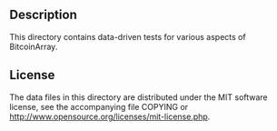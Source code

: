 Description
------------

This directory contains data-driven tests for various aspects of BitcoinArray.

License
--------

The data files in this directory are distributed under the MIT software
license, see the accompanying file COPYING or
http://www.opensource.org/licenses/mit-license.php.

